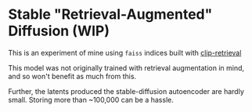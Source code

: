 # Stable "Retrieval-Augmented" Diffusion (WIP)

This is an experiment of mine using `faiss` indices built with [clip-retrieval](https://github.com/afiaka87/clip-retrieval/branch/unclip)

This model was not originally trained with retrieval augmentation in mind, and so won't benefit as much from this.

Further, the latents produced the stable-diffusion autoencoder are hardly small. Storing more than ~100,000 can be a hassle. 